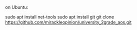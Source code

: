 on Ubuntu:

sudo apt install net-tools
sudo apt install git
git clone https://github.com/mirackleopinion/university_2grade_aos.git
